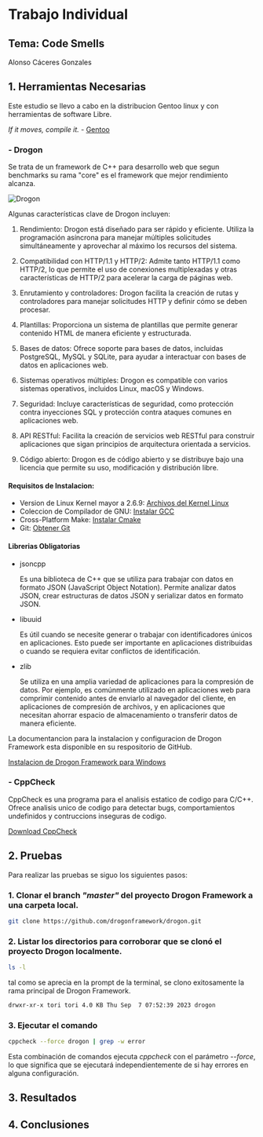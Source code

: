 # Trabajo Individual

## Tema: Code Smells

Alonso Cáceres Gonzales

## 1. Herramientas Necesarias

Este estudio se llevo a cabo en la distribucion Gentoo linux y con herramientas de software Libre.

<em>If it moves, compile it.</em> - [Gentoo](https://www.gentoo.org/)

### - Drogon

Se trata de un framework de C++ para desarrollo web que segun benchmarks su rama "core" es el framework que mejor rendimiento alcanza. 


![Drogon](https://github.com/DarkShadow76/ArquiSoft-Grupo1/blob/master/trabajoIndividual/AlonsoCaceres/benchmark.png)

Algunas características clave de Drogon incluyen:

  1. Rendimiento: Drogon está diseñado para ser rápido y eficiente. Utiliza la programación asíncrona para manejar múltiples solicitudes simultáneamente y aprovechar al máximo los recursos del sistema.

  2. Compatibilidad con HTTP/1.1 y HTTP/2: Admite tanto HTTP/1.1 como HTTP/2, lo que permite el uso de conexiones multiplexadas y otras características de HTTP/2 para acelerar la carga de páginas web.

  3. Enrutamiento y controladores: Drogon facilita la creación de rutas y controladores para manejar solicitudes HTTP y definir cómo se deben procesar.

  4. Plantillas: Proporciona un sistema de plantillas que permite generar contenido HTML de manera eficiente y estructurada.

  5. Bases de datos: Ofrece soporte para bases de datos, incluidas PostgreSQL, MySQL y SQLite, para ayudar a interactuar con bases de datos en aplicaciones web.

  6. Sistemas operativos múltiples: Drogon es compatible con varios sistemas operativos, incluidos Linux, macOS y Windows.

  7. Seguridad: Incluye características de seguridad, como protección contra inyecciones SQL y protección contra ataques comunes en aplicaciones web.

  8. API RESTful: Facilita la creación de servicios web RESTful para construir aplicaciones que sigan principios de arquitectura orientada a servicios.

  9. Código abierto: Drogon es de código abierto y se distribuye bajo una licencia que permite su uso, modificación y distribución libre.

#### Requisitos de Instalacion:

- Version de Linux Kernel mayor a 2.6.9: [Archivos del Kernel Linux](https://www.kernel.org/)
- Coleccion de Compilador de GNU: [Instalar GCC](https://gcc.gnu.org/)
- Cross-Platform Make: [Instalar Cmake](https://github.com/drogonframework/drogon/wiki/ENG-02-Installation)
- Git: [Obtener Git](https://git-scm.com/)

#### Librerias Obligatorias
 
- jsoncpp

  Es una biblioteca de C++ que se utiliza para trabajar con datos en formato JSON (JavaScript Object Notation). Permite analizar datos JSON, crear estructuras de datos JSON y serializar datos en formato JSON.

- libuuid

  Es útil cuando se necesite generar o trabajar con identificadores únicos en aplicaciones. Esto puede ser importante en aplicaciones distribuidas o cuando se requiera evitar conflictos de identificación.

- zlib

  Se utiliza en una amplia variedad de aplicaciones para la compresión de datos. Por ejemplo, es comúnmente utilizado en aplicaciones web para comprimir contenido antes de enviarlo al navegador del cliente, en aplicaciones de compresión de archivos, y en aplicaciones que necesitan ahorrar espacio de almacenamiento o transferir datos de manera eficiente.

La documentancion para la instalacion y configuracion de Drogon Framework esta disponible en su respositorio de GitHub.

[Instalacion de Drogon Framework para Windows](https://github.com/drogonframework/drogon/wiki/ENG-02-Installation#windows)

### - CppCheck

CppCheck es una programa para el analisis estatico de codigo para C/C++. Ofrece analisis unico de codigo para detectar bugs, comportamientos undefinidos y contruccions inseguras de codigo.

[Download CppCheck](https://cppcheck.sourceforge.io/)

## 2. Pruebas

Para realizar las pruebas se siguo los siguientes pasos:

### 1. Clonar el branch <em>"master"</em> del proyecto Drogon Framework a una carpeta local.

```bash
git clone https://github.com/drogonframework/drogon.git
```

### 2. Listar los directorios para corroborar que se clonó el proyecto Drogon localmente.

```bash
ls -l
```
tal como se aprecia en la prompt de la terminal, se clono exitosamente la rama principal de Drogon Framework.

```bash
drwxr-xr-x tori tori 4.0 KB Thu Sep  7 07:52:39 2023 drogon
```

### 3. Ejecutar el comando

```bash
cppcheck --force drogon | grep -w error
```

Esta combinación de comandos ejecuta <em>cppcheck</em> con el parámetro <em>--force</em>, lo que significa que se ejecutará independientemente de si hay errores en alguna configuración.

## 3. Resultados



## 4. Conclusiones
